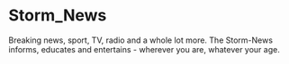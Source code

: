 # Storm_News
 Breaking news, sport, TV, radio and a whole lot more. The Storm-News informs, educates and entertains - wherever you are, whatever your age.
